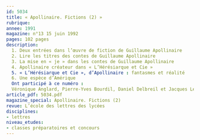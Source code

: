 ```yaml
---
id: 5034
title: « Apollinaire. Fictions (2) »
rubrique: 
annee: 1991
magazine: n°13 15 juin 1992
pages: 102 pages
description: 
  1. Deux entrées dans l’œuvre de fiction de Guillaume Apollinaire
  2. Lire les titres des contes de Guillaume Apollinaire
  3. La mise en « je » dans les contes de Guillaume Apollinaire
  4. Apollinaire créateur dans « L’Hérésiarque et Cie »
  5. « L’Hérésiarque et Cie », d’Apollinaire : fantasmes et réalité
  6. Une espèce d’Amérique
  Ont participé à ce numéro :
  Véronique Anglard, Pierre-Yves Bourdil, Daniel Delbreil et Jacques Le Marinel
article_pdf: 5034.pdf
magazine_special: Apollinaire. Fictions (2)
revue: L’école des lettres des lycées
disciplines:
- lettres
niveau_etudes:
- classes préparatoires et concours
---
```

